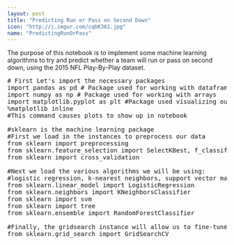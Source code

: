 ```yaml
---
layout: post
title: "Predicting Run or Pass on Second Down"
icon: "http://i.imgur.com/cqbK361.jpg"
name: "PredictingRunOrPass"
---
```

<script src="https://cdn.rawgit.com/google/code-prettify/master/loader/run_prettify.js"></script>

The purpose of this notebook is to implement some machine learning algorithms to try and predict whether a team will run or pass on second down, using the 2015 NFL Play-By-Play dataset.

<pre class="prettyprint py-html">
# First Let's import the necessary packages
import pandas as pd # Package used for working with dataframes
import numpy as np # Package used for working with arrays
import matplotlib.pyplot as plt #Package used visualizing our data
%matplotlib inline 
#This command causes plots to show up in notebook

#sklearn is the machine learning package
#First we load in the instances to preprocess our data
from sklearn import preprocessing
from sklearn.feature_selection import SelectKBest, f_classif
from sklearn import cross_validation

#Next we load the various algorithms we will be using:
#logistic regression, k-nearest neighbors, support vector machines, random trees and random forests
from sklearn.linear_model import LogisticRegression
from sklearn.neighbors import KNeighborsClassifier
from sklearn import svm
from sklearn import tree
from sklearn.ensemble import RandomForestClassifier

#Finally, the gridsearch instance will allow us to fine-tune our algorithms
from sklearn.grid_search import GridSearchCV

</pre>
